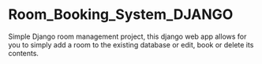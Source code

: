# Room_Booking_System_DJANGO
Simple Django room management project, this django web app allows for you to simply add a room to the existing database or  edit, book or delete its contents.  
